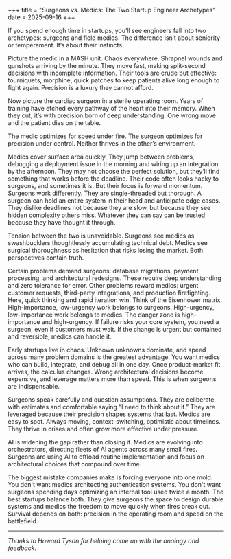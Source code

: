 +++
title = "Surgeons vs. Medics: The Two Startup Engineer Archetypes"
date = 2025-09-16
+++

If you spend enough time in startups, you’ll see engineers fall into two archetypes: surgeons and field medics. The difference isn’t about seniority or temperament. It’s about their instincts.

Picture the medic in a MASH unit. Chaos everywhere. Shrapnel wounds and gunshots arriving by the minute. They move fast, making split-second decisions with incomplete information. Their tools are crude but effective: tourniquets, morphine, quick patches to keep patients alive long enough to fight again. Precision is a luxury they cannot afford.

Now picture the cardiac surgeon in a sterile operating room. Years of training have etched every pathway of the heart into their memory. When they cut, it’s with precision born of deep understanding. One wrong move and the patient dies on the table.

The medic optimizes for speed under fire. The surgeon optimizes for precision under control. Neither thrives in the other’s environment.

Medics cover surface area quickly. They jump between problems, debugging a deployment issue in the morning and wiring up an integration by the afternoon. They may not choose the perfect solution, but they’ll find something that works before the deadline. Their code often looks hacky to surgeons, and sometimes it is. But their focus is forward momentum. Surgeons work differently. They are single-threaded but thorough. A surgeon can hold an entire system in their head and anticipate edge cases. They dislike deadlines not because they are slow, but because they see hidden complexity others miss. Whatever they can say can be trusted because they have thought it through.

Tension between the two is unavoidable. Surgeons see medics as swashbucklers thoughtlessly accumulating technical debt. Medics see surgical thoroughness as hesitation that risks losing the market. Both perspectives contain truth.

Certain problems demand surgeons: database migrations, payment processing, and architectural redesigns. These require deep understanding and zero tolerance for error. Other problems reward medics: urgent customer requests, third-party integrations, and production firefighting. Here, quick thinking and rapid iteration win. Think of the Eisenhower matrix. High-importance, low-urgency work belongs to surgeons. High-urgency, low-importance work belongs to medics. The danger zone is high-importance and high-urgency. If failure risks your core system, you need a surgeon, even if customers must wait. If the change is urgent but contained and reversible, medics can handle it.

Early startups live in chaos. Unknown unknowns dominate, and speed across many problem domains is the greatest advantage. You want medics who can build, integrate, and debug all in one day. Once product-market fit arrives, the calculus changes. Wrong architectural decisions become expensive, and leverage matters more than speed. This is when surgeons are indispensable.

Surgeons speak carefully and question assumptions. They are deliberate with estimates and comfortable saying “I need to think about it.” They are leveraged because their precision shapes systems that last. Medics are easy to spot. Always moving, context-switching, optimistic about timelines. They thrive in crises and often grow more effective under pressure.

AI is widening the gap rather than closing it. Medics are evolving into orchestrators, directing fleets of AI agents across many small fires. Surgeons are using AI to offload routine implementation and focus on architectural choices that compound over time.

The biggest mistake companies make is forcing everyone into one mold. You don't want medics architecting authentication systems. You don't want surgeons spending days optimizing an internal tool used twice a month. The best startups balance both. They give surgeons the space to design durable systems and medics the freedom to move quickly when fires break out. Survival depends on both: precision in the operating room and speed on the battlefield.

---

*Thanks to Howard Tyson for helping come up with the analogy and feedback.*
